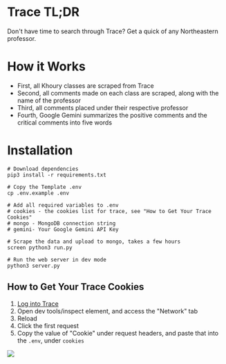 # Trace TL;DR
Don't have time to search through Trace? Get a quick of any Northeastern professor.

# How it Works

* First, all Khoury classes are scraped from Trace
* Second, all comments made on each class are scraped, along with the name of the professor
* Third, all comments placed under their respective professor
* Fourth, Google Gemini summarizes the positive comments and the critical comments into five words

# Installation

```shell
# Download dependencies
pip3 install -r requirements.txt

# Copy the Template .env
cp .env.example .env

# Add all required variables to .env
# cookies - the cookies list for trace, see "How to Get Your Trace Cookies"
# mongo - MongoDB connection string
# gemini- Your Google Gemini API Key

# Scrape the data and upload to mongo, takes a few hours
screen python3 run.py

# Run the web server in dev mode
python3 server.py
```

## How to Get Your Trace Cookies

1. [Log into Trace](https://www.applyweb.com/eval/shibboleth/neu/36892)
2. Open dev tools/inspect element, and access the "Network" tab
3. Reload
4. Click the first request
5. Copy the value of "Cookie" under request headers, and paste that into the `.env`, under `cookies`

![](https://trentwil.es/a/u9nZeo7qF5.png)

